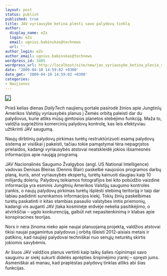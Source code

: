 ```yaml
---
layout: post
status: publish
published: true
title: JAV vyriausybė ketina plėsti savo palydovų tinklą
author:
  display_name: eZx
  login: eZx
  email: ugnius.babinskas@technews
  url: ''
author_login: eZx
author_email: ugnius.babinskas@technews
wordpress_id: 3405
wordpress_url: http://localhost/site/new/jav_vyriausybe_ketina_plecia_savo_palydovu_tinkla/
date: '2009-04-10 14:59:02 +0300'
date_gmt: '2009-04-10 14:59:02 +0300'
categories:
- Naujienos
---
```

<div class="imgright"><img src="http://ezx.technews.lt/images/Illustrations/Satellite.jpg" border="1" /></div>
<p>Prieš kelias dienas <i>DailyTech</i> naujienų portale pasirodė žinios apie Jungtinių Amerikos Valstijų vyriausybės planus į Žemės orbitą paleisti dar du palydovus, kurie atliks mūsų gimtosios planetos stebėjimo funkciją. Maža to, valdžia sugriežtins komercinių palydovų kontrolę, kas leis efektyviau užtikrinti JAV saugumą.</p>
<p>Naujų dirbtinių palydovų pirkimas turėtų restruktūrizuoti esamą palydovų sistemą ar visiškai j pakeisti, tačiau tokie pamąstymai tėra nepagrįstos prielaidos, kadangi vyriausybės atstovai neatskleidė jokios išsamesnės informacijos apie naująją programą.</p>
<p>JAV Nacionalinės Saugumo Žvalgybos (angl. US National Intelligence) vadovas Denisas Bleiras (Dennis Blair) paskelbė naujosios programos darbų planą, kuris, anot vyriausybės ekspertų, turėtų kainuoti daugiau kaip 10 milijardų dolerių. Palydovų teikiamos fotografijos bei kito pobūdžio vaizdinė informacija yra esminis Jungitnių Amerikos Valstijų saugumo kontrolės įrankis, o naujų palydovų pirkimas turėtų išplėsti stebimą teritoriją ir taip dar labiau padidinti surenkamos informacijos kiekį. Tokių žinių paskelbimas turėtų paskatinti ir kitas stambias pasaulio valstybes imtis priemonių, kadangi vis auganti JAV įtaka kosminėje erdvėje nekelia pasitikėjimo, o atvirkščiai – ugdo konkurenciją, galbūt net nepasitenkinimą ir klabas apie konspiracines teorijas. </p>
<p>Nors ir nėra žinoma nieko apie naujai planuojamą projektą, valdžios atstovai tikisi naujai pagamintus palydovus į orbitą išleisti 2012-aisiais metais ir patikino, kad naujieji palydovai techniškai nuo senųjų neturėtų skirtis jokiomis savybėmis. </p>
<p>Ar šiuos JAV valdžios planus vertinti kaip taikų šalies rūpinimąsi savo saugumu ar siekį sukurti didelės aprėpties šnipinėjimo įrankį – spręsti jums. Asmeniškai aš manau, kad praplėstas palydovų tinklas atliks abi šias funkcijas. </p>
